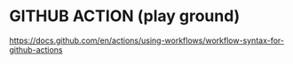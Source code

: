 # GITHUB ACTION (play ground)
https://docs.github.com/en/actions/using-workflows/workflow-syntax-for-github-actions
